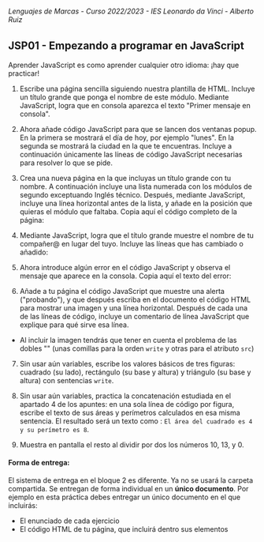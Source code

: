 ###### *Lenguajes de Marcas - Curso 2022/2023 - IES Leonardo da Vinci - Alberto Ruiz*

## JSP01 - Empezando a programar en JavaScript

Aprender JavaScript es como aprender cualquier otro idioma: ¡hay que practicar! 

1. Escribe una página sencilla siguiendo nuestra plantilla de HTML. Incluye un título grande que ponga el nombre de este módulo. Mediante JavaScript, logra que en consola aparezca el texto "Primer mensaje en consola". 

2. Ahora añade código JavaScript para que se lancen dos ventanas popup. En la primera se mostrará el día de hoy, por ejemplo "lunes". En la segunda se mostrará la ciudad en la que te encuentras. Incluye a continuación únicamente las líneas de código JavaScript necesarias para resolver lo que se pide.

3. Crea una nueva página en la que incluyas un título grande con tu nombre. A continuación incluye una lista numerada con los módulos de segundo exceptuando Inglés técnico. Después, mediante JavaScript, incluye una línea horizontal antes de la lista, y añade en la posición que quieras el módulo que faltaba. Copia aquí el código completo de la página:

4. Mediante JavaScript, logra que el título grande muestre el nombre de tu compañer@ en lugar del tuyo. Incluye las líneas que has cambiado o añadido:

5. Ahora introduce algún error en el código JavaScript y observa el mensaje que aparece en la consola. Copia aquí el texto del error:

6. Añade a tu página el código JavaScript que muestre una alerta ("probando"), y que después escriba en el documento el código HTML para mostrar una imagen y una línea horizontal. Después de cada una de las líneas de código, incluye un comentario de línea JavaScript que explique para qué sirve esa línea.
* Al incluir la imagen tendrás que tener en cuenta el problema de las dobles "" (unas comillas para la orden `write` y otras para el atributo `src`)
7. Sin usar aún variables, escribe los valores básicos de tres figuras: cuadrado (su lado), rectángulo (su base y altura) y triángulo (su base y altura) con sentencias `write`. 

8. Sin usar aún variables, practica la concatenación estudiada en el apartado 4 de los apuntes: en una sola línea de código por figura, escribe el texto de sus áreas y perímetros calculados en esa misma sentencia. El resultado será un texto como : `El área del cuadrado es 4 y su perímetro es 8`.

9. Muestra en pantalla el resto al dividir por dos los números 10, 13, y 0. 

#### Forma de entrega:

El sistema de entrega en el bloque 2 es diferente. Ya no se usará la carpeta compartida. Se entregan de forma individual en un **único documento**. Por ejemplo en esta práctica debes entregar un único documento en el que incluirás:

* El enunciado de cada ejercicio
* El código HTML de tu página, que incluirá dentro sus elementos <script>
* Una captura de cómo se ve tu página en un navegador

Para la documentación de las prácticas de este bloque puedes trabajar con el editor que desees (Microsoft Word, LibreOffice Writer, algún editor de Markdown) pero hay dos requisitos:

* El código tendrá **resaltado de sintaxis** (colores). Si utilizas Visual Studio Code puedes copiar código a tu editor (Word, Writer) y mantendrá el resaltado de sintaxis
* La entrega se realizará siempre en **formato PDF**